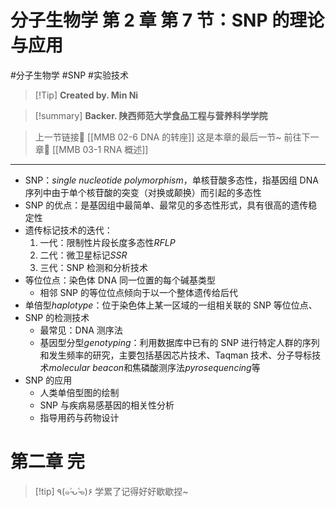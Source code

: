 # 分子生物学 第 2 章 第 7 节：SNP 的理论与应用
#分子生物学 #SNP #实验技术 


> [!Tip] **Created by. Min Ni**

> [!summary] **Backer. 陕西师范大学食品工程与营养科学学院**

> 上一节链接🔗 [[MMB 02-6 DNA 的转座]]
> 这是本章的最后一节~
> 前往下一章🚀 [[MMB 03-1 RNA 概述]]

---
- SNP：*single nucleotide polymorphism*，单核苷酸多态性，指基因组 DNA 序列中由于单个核苷酸的突变（对换或颠换）而引起的多态性
- SNP 的优点：是基因组中最简单、最常见的多态性形式，具有很高的遗传稳定性
- 遗传标记技术的迭代：
	1. 一代：限制性片段长度多态性*RFLP*
	2. 二代：微卫星标记*SSR*
	3. 三代：SNP 检测和分析技术
- 等位位点：染色体 DNA 同一位置的每个碱基类型
	- 相邻 SNP 的等位位点倾向于以一个整体遗传给后代
- 单倍型*haplotype*：位于染色体上某一区域的一组相关联的 SNP 等位位点、
- SNP 的检测技术
	- 最常见：DNA 测序法
	- 基因型分型*genotyping*：利用数据库中已有的 SNP 进行特定人群的序列和发生频率的研究，主要包括基因芯片技术、Taqman 技术、分子导标技术*molecular beacon*和焦磷酸测序法*pyrosequencing*等
- SNP 的应用
	- 人类单倍型图的绘制
	- SNP 与疾病易感基因的相关性分析
	- 指导用药与药物设计

# 第二章 完

> [!tip] ٩(๑˃̵ᴗ˂̵๑)۶ 学累了记得好好歇歇捏~
